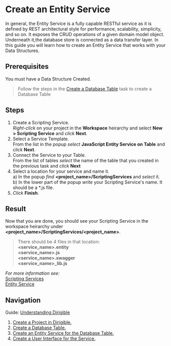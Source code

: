 # Create an Entity Service
In general, the Entity Service is a fully capable RESTful service as it is defined by REST architectural style for performance, scalability, simplicity, and so on. It exposes the CRUD operations of a given domain model object. Underneath it,the database store is connected as a data transfer layer. In this guide you will learn how to create an Entity Service that works with your Data Structures.

## Prerequisites
You must have a Data Structure Created.</br>
> Follow the steps in the [Create a Database Table](https://github.com/dirigiblelabs/curriculum/blob/master/IvoYakov/DirigibleDoc/Guides/CreateDatabaseTable.md) task to create a Database Table

## Steps
1. Create a Scripting Service.</br>
_Right-click_ on your project in the **Workspace** heirarchy and select **New > Scripting Service** and _click_ **Next**.
2. Select a Service Template.</br>
From the list in the popup _select_ **JavaScript Entity Service on Table** and _click_ **Next**.
3. Connect the Service to your Table.</br>
From the list of tables _select_ the name of the table that you created in the previous task and _click_ **Next**
4. Select a location for your service and name it.</br>
a) In the popup _find_ **<project_name>/ScriptingServices** and _select_ it.</br>
b) In the lower part of the popup _write_ your Scripting Service's name. It should be a *.js file.
5. _Click_ **Finish**.

## Result
Now that you are done, you should see your Scripting Service in the workspace heirarchy under **<project_name>/ScriptingServices/<project_name>**.</br>
> There should be 4 files in that location:</br>
> **<service_name>.entity**</br>
> **<service_name>.js**</br>
> **<service_name>.swagger**</br>
> **<service_name>_lib.js**</br>

_For more information see:_</br>
[Scripting Services](http://www.dirigible.io/help/scripting_services.html)</br>
[Entity Service](http://www.dirigible.io/help/entity_service.html)

## Navigation
Guide: [Understanding Dirigible](https://github.com/dirigiblelabs/curriculum/edit/master/IvoYakov/DirigibleDoc)
</br>
1. [Create a Project in Dirigible.](https://github.com/dirigiblelabs/curriculum/tree/master/IvoYakov/DirigibleDoc/Guides/CreateProject.md)
2. [Create a Database Table.](https://github.com/dirigiblelabs/curriculum/tree/master/IvoYakov/DirigibleDoc/Guides/CreateDatabaseTable.md)
3. [Create an Entity Service for the Database Table.](https://github.com/dirigiblelabs/curriculum/blob/master/IvoYakov/DirigibleDoc/Guides/CreateEntityService.md)
4. [Create a User Interface for the Service.](https://github.com/dirigiblelabs/curriculum/tree/master/IvoYakov/DirigibleDoc/Guides/CreateUserInterface.md)
